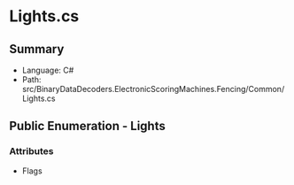 ﻿# Lights.cs

## Summary

* Language: C#
* Path: src/BinaryDataDecoders.ElectronicScoringMachines.Fencing/Common/Lights.cs

## Public Enumeration - Lights

### Attributes

 - Flags

